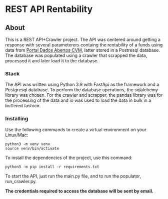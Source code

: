 # REST API Rentability 

## About 

This is a REST API+Crawler project. The API was centered around getting a response with several parameterers containg the rentability of a funds using data from  <a href = "http://dados.cvm.gov.br/">Portal Dados Abertos CVM</a>, latter stored in a Postresql database. The database was populated using a crawler that scrapped the data, processed it and later load it to the database.

### Stack 

The API was written using Python 3.9 with FastApi as the framework and a Postgresql database. 
To perform the database operations, the sqlalchemy library was chosen. 
For the crawler and scrapper, the pandas library was for the processing of the data and io was used to load the data in bulk in a buffered fashion.

### Installing

Use the following commands to create a virtual environment on your Linux/Mac:

```
python3 -m venv venv
source venv/bin/activate
```

To install the dependencies of the project, use this command:

```
python3 -m pip install -r requirements.txt
```

To start the API, just run the main.py file, and to run the populator, run_crawler.py.

**The credentials required to access the database will be sent by email.**




